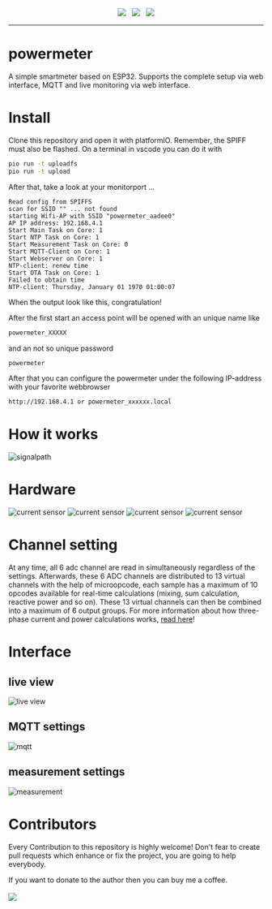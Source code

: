 <p align="center">
<img src="https://img.shields.io/github/last-commit/sharandac/powermeter.svg?style=for-the-badge" />
&nbsp;
<img src="https://img.shields.io/github/license/sharandac/powermeter.svg?style=for-the-badge" />
&nbsp;
<a href="https://www.buymeacoffee.com/sharandac" target="_blank"><img src="https://img.shields.io/badge/Buy%20me%20a%20coffee-%E2%82%AC5-orange?style=for-the-badge&logo=buy-me-a-coffee" /></a>
</p>
<hr/>

# powermeter

A simple smartmeter based on ESP32. Supports the complete setup via web interface, MQTT and live monitoring via web interface.

# Install

Clone this repository and open it with platformIO. Remember, the SPIFF must also be flashed. On a terminal in vscode you can do it with
```bash
pio run -t uploadfs
pio run -t upload
```

After that, take a look at your monitorport ...

```text
Read config from SPIFFS
scan for SSID "" ... not found
starting Wifi-AP with SSID "powermeter_aadee0"
AP IP address: 192.168.4.1
Start Main Task on Core: 1
Start NTP Task on Core: 1
Start Measurement Task on Core: 0
Start MQTT-Client on Core: 1
Start Webserver on Core: 1
NTP-client: renew time
Start OTA Task on Core: 1
Failed to obtain time
NTP-client: Thursday, January 01 1970 01:00:07
```
When the output look like this, congratulation!

After the first start an access point will be opened with an unique name like
```bash
powermeter_XXXXX
```
and an not so unique password
```bash
powermeter
```
After that you can configure the powermeter under the following IP-address with your favorite webbrowser
```bash
http://192.168.4.1 or powermeter_xxxxxx.local
```
# How it works

![signalpath](https://github.com/sharandac/powermeter/blob/master/images/signalpath.png)

# Hardware

![current sensor](https://github.com/sharandac/powermeter/blob/master/images/SCT013-000.png)
![current sensor](https://github.com/sharandac/powermeter/blob/master/images/ZMPT101B.png)
![current sensor](https://github.com/sharandac/powermeter/blob/master/images/ACS712.png)
![current sensor](https://github.com/sharandac/powermeter/blob/master/images/voltage-div.png)

# Channel setting

At any time, all 6 adc channel are read in simultaneously regardless of the settings. Afterwards, these 6 ADC channels are distributed to 13 virtual channels with the help of microopcode, each sample has a maximum of 10 opcodes available for real-time calculations (mixing, sum calculation, reactive power and so on). These 13 virtual channels can then be combined into a maximum of 6 output groups. For more information about how three-phase current and power calculations works, [read here](https://en.wikipedia.org/wiki/Three-phase_electric_power)!

# Interface

## live view
![live view](https://github.com/sharandac/powermeter/blob/master/images/preview.gif)
## MQTT settings
![mqtt](https://github.com/sharandac/powermeter/blob/master/images/mqtt-setting.png)
## measurement settings
![measurement](https://github.com/sharandac/powermeter/blob/master/images/measurement-setting.png)

# Contributors

Every Contribution to this repository is highly welcome! Don't fear to create pull requests which enhance or fix the project, you are going to help everybody.
<p>
If you want to donate to the author then you can buy me a coffee.
<br/><br/>
<a href="https://www.buymeacoffee.com/sharandac" target="_blank"><img src="https://img.shields.io/badge/Buy%20me%20a%20coffee-%E2%82%AC5-orange?style=for-the-badge&logo=buy-me-a-coffee" /></a>
</p>
